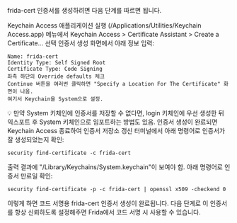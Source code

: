 frida-cert 인증서를 생성하려면 다음 단계를 따르면 됩니다.

Keychain Access 애플리케이션 실행 (/Applications/Utilities/Keychain Access.app)
메뉴에서 Keychain Access > Certificate Assistant > Create a Certificate... 선택
인증서 생성 화면에서 아래 정보 입력:
```
Name: frida-cert
Identity Type: Self Signed Root
Certificate Type: Code Signing
좌측 하단의 Override defaults 체크
Continue 버튼을 여러번 클릭하면 "Specify a Location For The Certificate" 화면이 나옴. 
여기서 Keychain을 System으로 설정.
```
 
💡 만약 System 키체인에 인증서를 저장할 수 없다면, 
login 키체인에 우선 생성한 뒤 익스포트 후 System 키체인으로 임포트하는 방법도 있음.
인증서 생성이 완료되면 Keychain Access 종료하여 인증서 저장소 갱신
터미널에서 아래 명령어로 인증서가 잘 생성되었는지 확인:

```
security find-certificate -c frida-cert
```
출력 결과에 "/Library/Keychains/System.keychain"이 보여야 함.
아래 명령어로 인증서 만료일 확인:

```
security find-certificate -p -c frida-cert | openssl x509 -checkend 0
```
이렇게 하면 코드 서명용 frida-cert 인증서 생성이 완료됩니다. 
다음 단계로 이 인증서를 항상 신뢰하도록 설정해주면 Frida에서 코드 서명 시 사용할 수 있습니다.
